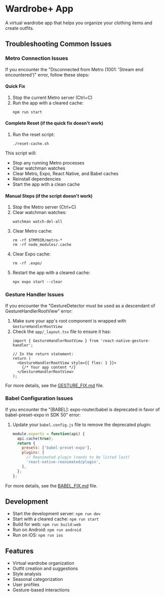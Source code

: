 # Wardrobe+ App

A virtual wardrobe app that helps you organize your clothing items and create outfits.

## Troubleshooting Common Issues

### Metro Connection Issues

If you encounter the "Disconnected from Metro (1001: 'Stream end encountered')" error, follow these steps:

#### Quick Fix

1. Stop the current Metro server (Ctrl+C)
2. Run the app with a cleared cache:
   ```
   npm run start
   ```

#### Complete Reset (if the quick fix doesn't work)

1. Run the reset script:
   ```
   ./reset-cache.sh
   ```

This script will:
- Stop any running Metro processes
- Clear watchman watches
- Clear Metro, Expo, React Native, and Babel caches
- Reinstall dependencies
- Start the app with a clean cache

#### Manual Steps (if the script doesn't work)

1. Stop the Metro server (Ctrl+C)
2. Clear watchman watches:
   ```
   watchman watch-del-all
   ```
3. Clear Metro cache:
   ```
   rm -rf $TMPDIR/metro-*
   rm -rf node_modules/.cache
   ```
4. Clear Expo cache:
   ```
   rm -rf .expo/
   ```
5. Restart the app with a cleared cache:
   ```
   npx expo start --clear
   ```

### Gesture Handler Issues

If you encounter the "GestureDetector must be used as a descendant of GestureHandlerRootView" error:

1. Make sure your app's root component is wrapped with `GestureHandlerRootView`
2. Check the `app/_layout.tsx` file to ensure it has:
   ```tsx
   import { GestureHandlerRootView } from 'react-native-gesture-handler';
   
   // In the return statement:
   return (
     <GestureHandlerRootView style={{ flex: 1 }}>
       {/* Your app content */}
     </GestureHandlerRootView>
   );
   ```

For more details, see the [GESTURE_FIX.md](./GESTURE_FIX.md) file.

### Babel Configuration Issues

If you encounter the "[BABEL]: expo-router/babel is deprecated in favor of babel-preset-expo in SDK 50" error:

1. Update your `babel.config.js` file to remove the deprecated plugin:
   ```js
   module.exports = function(api) {
     api.cache(true);
     return {
       presets: ['babel-preset-expo'],
       plugins: [
         // Reanimated plugin (needs to be listed last)
         'react-native-reanimated/plugin',
       ],
     };
   };
   ```

For more details, see the [BABEL_FIX.md](./BABEL_FIX.md) file.

## Development

- Start the development server: `npm run dev`
- Start with a cleared cache: `npm run start`
- Build for web: `npm run build:web`
- Run on Android: `npm run android`
- Run on iOS: `npm run ios`

## Features

- Virtual wardrobe organization
- Outfit creation and suggestions
- Style analysis
- Seasonal categorization
- User profiles
- Gesture-based interactions 